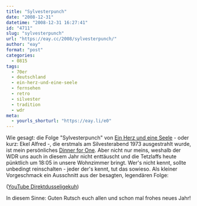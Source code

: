```yaml
---
title: "Sylvesterpunch"
date: "2008-12-31"
datetime: "2008-12-31 16:27:41"
id: "4711"
slug: "sylvesterpunch"
url: "https://eay.cc/2008/sylvesterpunch/"
author: "eay"
format: "post"
categories:
  - 0815
tags:
  - 70er
  - deutschland
  - ein-herz-und-eine-seele
  - fernsehen
  - retro
  - silvester
  - tradition
  - wdr
meta:
  - yourls_shorturl: "https://eay.li/e0"
---
```


Wie gesagt: die Folge "Sylvesterpunch" von [Ein Herz und eine Seele](http://de.wikipedia.org/wiki/Ein_Herz_und_eine_Seele) - oder kurz: Ekel Alfred -, die erstmals am Silvesterabend 1973 ausgestrahlt wurde, ist mein persönliches [Dinner for One](//eay.cc/2008/dinner-for-one/). Aber nicht nur meins, weshalb der WDR uns auch in diesem Jahr nicht enttäuscht und die Tetzlaffs heute pünktlich um 18:05 in unsere Wohnzimmer bringt. Wer's nicht kennt, sollte unbedingt reinschalten - jeder der's kennt, tut das sowieso. Als kleiner Vorgeschmack ein Ausschnitt aus der besagten, legendären Folge:

 ([YouTube Direktdusseligekuh](http://de.youtube.com/watch?v=9fB4adYpN3E))

In diesem Sinne: Guten Rutsch euch allen und schon mal frohes neues Jahr!
